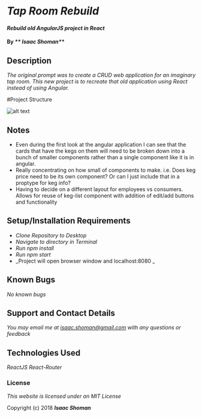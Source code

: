 # _Tap Room Rebuild_

#### _Rebuild old AngularJS project in React_

#### By _** Isaac Shoman**_

## Description

_The original prompt was to create a CRUD web application for an imaginary tap room. This new project is to recreate that old application using React instead of using Angular._

#Project Structure

![alt text](imgs/adidas-page.png)

## Notes

 * Even during the first look at the angular application I can see that the cards that have the kegs on them will need to be broken down into a bunch of smaller components rather than a single component like it is in angular.
 * Really concentrating on how small of components to make. i.e. Does keg price need to be its own component? Or can I just include that in a proptype for keg info?
 * Having to decide on a different layout for employees vs consumers. Allows for reuse of keg-list component with addition of edit/add buttons and functionality

## Setup/Installation Requirements

* _Clone Repository to Desktop_
* _Navigate to directory in Terminal_
* _Run npm install_
* _Run npm start_
* _Project will open browser window and localhost:8080 _

## Known Bugs

_No known bugs_

## Support and Contact Details

_You may email me at isaac.shoman@gmail.com with any questions or feedback_

## Technologies Used

_ReactJS_
_React-Router_

### License

*This website is licensed under an MIT License*

Copyright (c) 2018 **_Isaac Shoman_**
